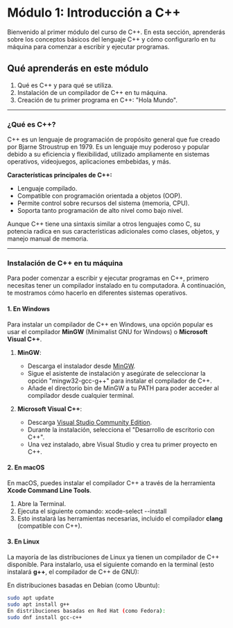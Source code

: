 # Módulo 1: Introducción a C++

Bienvenido al primer módulo del curso de C++. En esta sección, aprenderás sobre los conceptos básicos del lenguaje C++ y cómo configurarlo en tu máquina para comenzar a escribir y ejecutar programas.

## Qué aprenderás en este módulo

1. Qué es C++ y para qué se utiliza.
2. Instalación de un compilador de C++ en tu máquina.
3. Creación de tu primer programa en C++: "Hola Mundo".

---

### ¿Qué es C++?

C++ es un lenguaje de programación de propósito general que fue creado por Bjarne Stroustrup en 1979. Es un lenguaje muy poderoso y popular debido a su eficiencia y flexibilidad, utilizado ampliamente en sistemas operativos, videojuegos, aplicaciones embebidas, y más.

**Características principales de C++:**
- Lenguaje compilado.
- Compatible con programación orientada a objetos (OOP).
- Permite control sobre recursos del sistema (memoria, CPU).
- Soporta tanto programación de alto nivel como bajo nivel.

Aunque C++ tiene una sintaxis similar a otros lenguajes como C, su potencia radica en sus características adicionales como clases, objetos, y manejo manual de memoria.

---

### Instalación de C++ en tu máquina

Para poder comenzar a escribir y ejecutar programas en C++, primero necesitas tener un compilador instalado en tu computadora. A continuación, te mostramos cómo hacerlo en diferentes sistemas operativos.

#### **1. En Windows**

Para instalar un compilador de C++ en Windows, una opción popular es usar el compilador **MinGW** (Minimalist GNU for Windows) o **Microsoft Visual C++**.

1. **MinGW**:
   - Descarga el instalador desde [MinGW](http://www.mingw.org/).
   - Sigue el asistente de instalación y asegúrate de seleccionar la opción "mingw32-gcc-g++" para instalar el compilador de C++.
   - Añade el directorio bin de MinGW a tu PATH para poder acceder al compilador desde cualquier terminal.

2. **Microsoft Visual C++**:
   - Descarga [Visual Studio Community Edition](https://visualstudio.microsoft.com/es/vs/community/).
   - Durante la instalación, selecciona el "Desarrollo de escritorio con C++".
   - Una vez instalado, abre Visual Studio y crea tu primer proyecto en C++.

#### **2. En macOS**

En macOS, puedes instalar el compilador C++ a través de la herramienta **Xcode Command Line Tools**.

1. Abre la Terminal.
2. Ejecuta el siguiente comando:
xcode-select --install
3. Esto instalará las herramientas necesarias, incluido el compilador **clang** (compatible con C++).

#### **3. En Linux**

La mayoría de las distribuciones de Linux ya tienen un compilador de C++ disponible. Para instalarlo, usa el siguiente comando en la terminal (esto instalará **g++**, el compilador de C++ de GNU):

En distribuciones basadas en Debian (como Ubuntu):
```bash
sudo apt update
sudo apt install g++
En distribuciones basadas en Red Hat (como Fedora):
sudo dnf install gcc-c++

